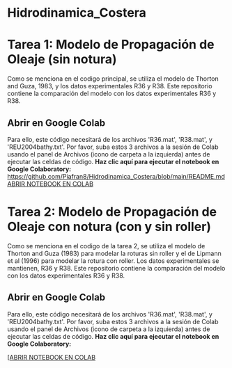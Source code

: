 # Hidrodinamica_Costera
# Tarea 1: Modelo de Propagación de Oleaje (sin notura)
Como se menciona en el codigo principal, se utiliza el modelo de Thorton and Guza, 1983, y los datos experimentales R36 y R38.
Este repositorio contiene la comparación del modelo con los datos experimentales R36 y R38.

## Abrir en Google Colab
Para ello, este código necesitará de los archivos 'R36.mat', 'R38.mat', y 'REU2004bathy.txt'.
Por favor, suba estos 3 archivos a la sesión de Colab usando el panel de Archivos (icono de carpeta a la izquierda) antes de ejecutar las celdas de código.
**Haz clic aquí para ejecutar el notebook en Google Colaboratory:**
https://github.com/Piafran8/Hidrodinamica_Costera/blob/main/README.md
[ABRIR NOTEBOOK EN COLAB](https://colab.research.google.com/github/piafran8/tarea1_hidrodinamicacostera.ipynb)

# Tarea 2: Modelo de Propagación de Oleaje con notura (con y sin roller)
Como se menciona en el codigo de la tarea 2, se utiliza el modelo de Thorton and Guza (1983) para modelar la roturas sin roller y el de Lipmann et al (1996) para modelar la rotura con roller. Los datos experimentales se mantienen, R36 y R38.
Este repositorio contiene la comparación del modelo con los datos experimentales R36 y R38.

## Abrir en Google Colab
Para ello, este código necesitará de los archivos 'R36.mat', 'R38.mat', y 'REU2004bathy.txt'.
Por favor, suba estos 3 archivos a la sesión de Colab usando el panel de Archivos (icono de carpeta a la izquierda) antes de ejecutar las celdas de código.
**Haz clic aquí para ejecutar el notebook en Google Colaboratory:**

[[ABRIR NOTEBOOK EN COLAB](https://github.com/Piafran8/Hidrodinamica_Costera/blob/main/Tarea2_Hidrodinamica.ipynb)
